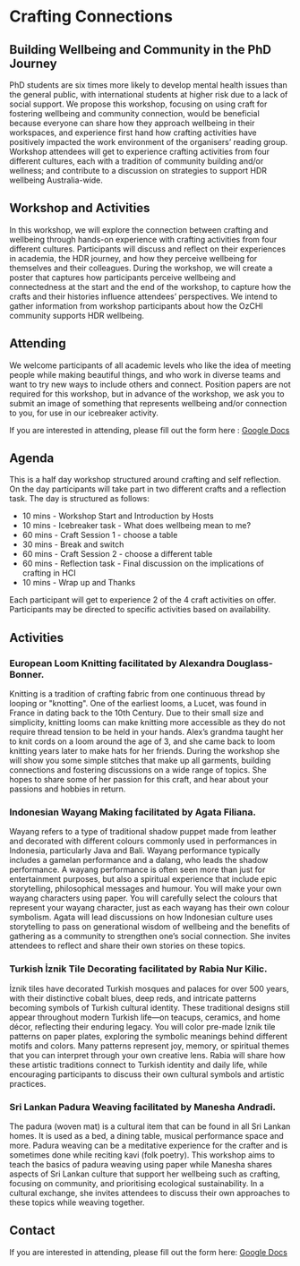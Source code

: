 # Crafting Connections 
## Building Wellbeing and Community in the PhD Journey 

PhD students are six times more likely to develop mental health issues than the general public, with international students at higher
risk due to a lack of social support. We propose this workshop, focusing on using craft for fostering wellbeing and community
connection, would be beneficial because everyone can share how they approach wellbeing in their workspaces, and experience first
hand how crafting activities have positively impacted the work environment of the organisers’ reading group. Workshop attendees
will get to experience crafting activities from four different cultures, each with a tradition of community building and/or wellness; and
contribute to a discussion on strategies to support HDR wellbeing Australia-wide.

## Workshop and Activities
In this workshop, we will explore the connection between crafting and wellbeing through hands-on experience with
crafting activities from four different cultures. Participants will discuss and reflect on their experiences in academia, the
HDR journey, and how they perceive wellbeing for themselves and their colleagues.
During the workshop, we will create a poster that captures how participants perceive wellbeing and connectedness
at the start and the end of the workshop, to capture how the crafts and their histories influence attendees’ perspectives.
We intend to gather information from workshop participants about how the OzCHI community supports HDR
wellbeing. 

## Attending
We welcome participants of all academic levels who like the idea of meeting people while making beautiful things, and
 who work in diverse teams and want to try new ways to include others and connect.
 Position papers are not required for this workshop, but in advance of the workshop, we ask you to
 submit an image of something that represents wellbeing and/or connection to you, for use in our icebreaker activity.
 
If you are interested in attending, please fill out the form here : [Google Docs](https://docs.google.com/forms/d/e/1FAIpQLSfH0io52BXBZaztYAzdQ9KYUiuAv4OAMyYwG7-TGTjSRFC0IA/viewform?usp=header)

## Agenda

This is a half day workshop structured around crafting and self reflection. On the day participants will take part in two
different crafts and a reflection task. The day is structured as follows:
- 10 mins - Workshop Start and Introduction by Hosts
- 10 mins - Icebreaker task - What does wellbeing mean to me?
- 60 mins - Craft Session 1 - choose a table
- 30 mins - Break and switch
- 60 mins - Craft Session 2 - choose a different table
- 60 mins - Reflection task - Final discussion on the implications of crafting in HCI
- 10 mins - Wrap up and Thanks
  
Each participant will get to experience 2 of the 4 craft activities on offer. Participants may be directed to specific activities based on availability.

## Activities
### European Loom Knitting facilitated by Alexandra Douglass-Bonner. 

Knitting is a tradition of crafting fabric from
 one continuous thread by looping or "knotting". One of the earliest looms, a Lucet, was found in France in dating back
 to the 10th Century. Due to their small size and simplicity, knitting looms can make knitting more accessible as they do
 not require thread tension to be held in your hands. Alex’s grandma taught her to knit cords on a loom around the age
 of 3, and she came back to loom knitting years later to make hats for her friends. During the workshop she will show
 you some simple stitches that make up all garments, building connections and fostering discussions on a wide range of
 topics. She hopes to share some of her passion for this craft, and hear about your passions and hobbies in return.
 
 ### Indonesian Wayang Making facilitated by Agata Filiana. 
 
 Wayang refers to a type of traditional shadow puppet
 made from leather and decorated with different colours commonly used in performances in Indonesia, particularly Java
 and Bali. Wayang performance typically includes a gamelan performance and a dalang, who leads the shadow
 performance. A wayang performance is often seen more than just for entertainment purposes, but also a spiritual
 experience that include epic storytelling, philosophical messages and humour. You will make your own wayang
 characters using paper. You will carefully select the colours that represent your wayang character, just as each wayang
 has their own colour symbolism. Agata will lead discussions on how Indonesian culture uses storytelling to pass on
 generational wisdom of wellbeing and the benefits of gathering as a community to strengthen one’s social connection.
 She invites attendees to reflect and share their own stories on these topics.
 
### Turkish İznik Tile Decorating facilitated by Rabia Nur Kilic. 

İznik tiles have decorated Turkish mosques and palaces
 for over 500 years, with their distinctive cobalt blues, deep reds, and intricate patterns becoming symbols of Turkish
 cultural identity. These traditional designs still appear throughout modern Turkish life—on teacups, ceramics, and
 home décor, reflecting their enduring legacy. You will color pre-made İznik tile patterns on paper plates, exploring
 the symbolic meanings behind different motifs and colors. Many patterns represent joy, memory, or spiritual themes
 that you can interpret through your own creative lens. Rabia will share how these artistic traditions connect
 to Turkish identity and daily life, while encouraging participants to discuss their own cultural symbols and artistic
 practices.
 
### Sri Lankan Padura Weaving facilitated by Manesha Andradi. 
The padura (woven mat) is a cultural item that can be found in all Sri Lankan homes. It is used as a bed, a dining table, musical performance space and more. Padura weaving can be a meditative experience for the crafter and is sometimes done while reciting kavi (folk poetry). This workshop aims to teach the basics of padura weaving using paper while Manesha shares aspects of Sri Lankan culture that support her wellbeing such as crafting, focusing on community, and prioritising ecological sustainability. In a cultural exchange, she invites attendees to discuss their own approaches to these topics while weaving together.

## Contact
If you are interested in attending, please fill out the form here: [Google Docs](https://docs.google.com/forms/d/e/1FAIpQLSfH0io52BXBZaztYAzdQ9KYUiuAv4OAMyYwG7-TGTjSRFC0IA/viewform?usp=header)

